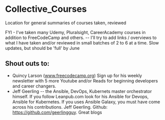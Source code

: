 # Collective_Courses
Location for general summaries of courses taken, reviewed


FYI - I've taken many Udemy, Pluralsight, CareerAcademy courses in addition to FreeCodeCamp and others.
-- I'll try to add links / overviews to what I have taken and/or reviewed in small batches of 2 to 6 at a time. Slow updates, but should be 'full' by June

## Shout outs to:

 - Quincy Larson (www.freecodecamp.org) Sign up for his weekly newsletter with 5 more Youtube and/or Reads for beginning developers and career changers.
 - Jeff Geerling -- the Ansible, DevOps, Kubernets master orchestrator himself.   If you follow Leanpub.com look for his Ansible for Devops, Ansible for Kubernetes.  If you uses Ansible Galaxy, you must have come across his contributions.  Jeff Geerling.  Github:  https://github.com/geerlingguy.  Great blogs
 
 
